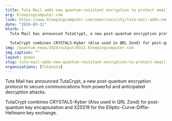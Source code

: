 ```yaml
---
title: Tuta Mail adds new quantum-resistant encryption to protect email
org: bleepingcomputer.com
link: https://www.bleepingcomputer.com/news/security/tuta-mail-adds-new-quantum-resistant-encryption-to-protect-email/
date: "2024-03-11"
blurb: |
  Tuta Mail has announced TutaCrypt, a new post-quantum encryption protocol to secure communications from powerful and anticipated decryption attacks.

  TutaCrypt combines CRYSTALS-Kyber (Also used in QRL Zond) for post-quantum key encapsulation and X25519 for the Elliptic-Curve-Diffie-Hellmann key exchange.
img: /quantum_news/2024/output/0311.bleepingcomputer.com
img_caption: ""
layout: qnews
slug: tuta-mail-adds-new-quantum-resistant-encryption-to-protect-email
organizations: [Tutanota]
---
```


Tuta Mail has announced TutaCrypt, a new post-quantum encryption protocol to secure communications from powerful and anticipated decryption attacks.

TutaCrypt combines CRYSTALS-Kyber (Also used in QRL Zond) for post-quantum key encapsulation and X25519 for the Elliptic-Curve-Diffie-Hellmann key exchange.
